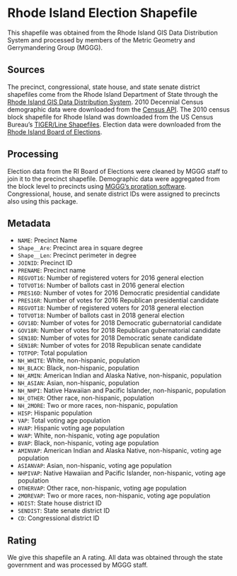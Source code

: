 # Rhode Island Election Shapefile
This shapefile was obtained from the Rhode Island GIS Data Distribution System and processed by members of the Metric Geometry and Gerrymandering Group (MGGG). 

## Sources
The precinct, congressional, state house, and state senate district shapefiles come from the Rhode Island Department of State through the [Rhode Island GIS Data Distribution System](http://www.rigis.org). 2010 Decennial Census demographic data were downloaded from the [Census API](https://api.census.gov/data/2010/dec/sf1). The 2010 census block shapefile for Rhode Island was downloaded from the US Census Bureau’s [TIGER/Line Shapefiles](https://www.census.gov/geographies/mapping-files/time-series/geo/tiger-line-file.html). Election data were downloaded from the [Rhode Island Board of Elections](http://www.elections.ri.gov/elections/preresults/). 

## Processing
Election data from the RI Board of Elections were cleaned by MGGG staff to join it to the precinct shapefile. Demographic data were aggregated from the block level to precincts using [MGGG’s proration software](https://github.com/mggg/maup). Congressional, house, and senate district IDs were assigned to precincts also using this package.

## Metadata
* `NAME`: Precinct Name
* `Shape__Are`: Precinct area in square degree
* `Shape__Len`: Precinct perimeter in degree
* `JOINID`: Precinct ID
* `PRENAME`: Precinct name 
* `REGVOT16`: Number of registered voters for 2016 general election
* `TOTVOT16`: Number of ballots cast in 2016 general election
* `PRES16D`: Number of votes for 2016 Democratic presidential candidate
* `PRES16R`: Number of votes for 2016 Republican presidential candidate
* `REGVOT18`: Number of registered voters for 2018 general election
* `TOTVOT18`: Number of ballots cast in 2018 general election
* `GOV18D`: Number of votes for 2018 Democratic gubernatorial candidate
* `GOV18R`: Number of votes for 2018 Republican gubernatorial candidate
* `SEN18D`: Number of votes for 2018 Democratic senate candidate
* `SEN18R`: Number of votes for 2018 Republican senate candidate
* `TOTPOP`: Total population 
* `NH_WHITE`: White, non-hispanic, population
* `NH_BLACK`: Black, non-hispanic, population
* `NH_AMIN`: American Indian and Alaska Native, non-hispanic, population
* `NH_ASIAN`: Asian, non-hispanic, population
* `NH_NHPI`: Native Hawaiian and Pacific Islander, non-hispanic, population
* `NH_OTHER`: Other race, non-hispanic, population
* `NH_2MORE`: Two or more races, non-hispanic, population
* `HISP`: Hispanic population
* `VAP`: Total voting age population
* `HVAP`: Hispanic voting age population
* `WVAP`: White, non-hispanic, voting age population
* `BVAP`: Black, non-hispanic, voting age population
* `AMINVAP`: American Indian and Alaska Native, non-hispanic, voting age population
* `ASIANVAP`: Asian, non-hispanic, voting age population
* `NHPIVAP`: Native Hawaiian and Pacific Islander, non-hispanic, voting age population
* `OTHERVAP`: Other race, non-hispanic, voting age population
* `2MOREVAP`: Two or more races, non-hispanic, voting age population
* `HDIST`: State house district ID
* `SENDIST`: State senate district ID
* `CD`: Congressional district ID

## Rating
We give this shapefile an A rating. All data was obtained through the state government and was processed by MGGG staff.
